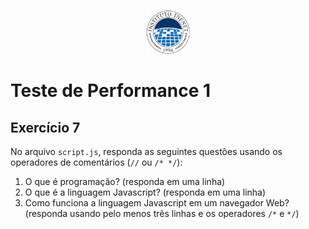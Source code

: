 <p align="center">
    <img src="assets/logo_infnet.png" width="70" height="70" />
</p>

# Teste de Performance 1

## Exercício 7

No arquivo `script.js`, responda as seguintes questões usando os operadores de comentários (`//` ou `/* */`):

1. O que é programação? (responda em uma linha)
2. O que é a linguagem Javascript? (responda em uma linha)
3. Como funciona a linguagem Javascript em um navegador Web? (responda usando pelo menos três linhas e os operadores `/*` e `*/`)
